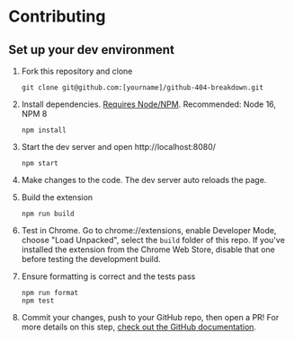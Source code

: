 # Contributing

## Set up your dev environment

1. Fork this repository and clone

   ```
   git clone git@github.com:[yourname]/github-404-breakdown.git
   ```

2. Install dependencies. [Requires Node/NPM][node]. Recommended: Node 16, NPM 8

   ```
   npm install
   ```

3. Start the dev server and open http://localhost:8080/

   ```
   npm start
   ```

4. Make changes to the code. The dev server auto reloads the page.

5. Build the extension

   ```
   npm run build
   ```

6. Test in Chrome. Go to chrome://extensions, enable Developer Mode, choose "Load Unpacked", select the `build` folder of this repo. If you've installed the extension from the Chrome Web Store, disable that one before testing the development build.

7. Ensure formatting is correct and the tests pass

   ```
   npm run format
   npm test
   ```

8. Commit your changes, push to your GitHub repo, then open a PR! For more details on this step, [check out the GitHub documentation][gh-open-pr].

[node]: https://nodejs.org
[gh-open-pr]: https://docs.github.com/en/pull-requests/collaborating-with-pull-requests/proposing-changes-to-your-work-with-pull-requests/creating-a-pull-request-from-a-fork
